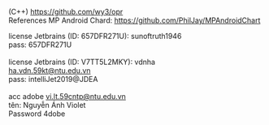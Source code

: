 (C++)
https://github.com/wy3/opr
<br>
References MP Android Chard: https://github.com/PhilJay/MPAndroidChart

license Jetbrains (ID: 657DFR271U): sunoftruth1946
<br>
pass: 657DFR271U
<br><br>
license Jetbrains (ID: V7TT5L2MKY): vdnha
<br>
ha.vdn.59kt@ntu.edu.vn
<br>
pass: intelliJet2019@JDEA
<br> <br>
acc adobe vi.lt.59cntp@ntu.edu.vn
<br>
tên: Nguyễn Ánh Violet
<br>
Password 4dobe
